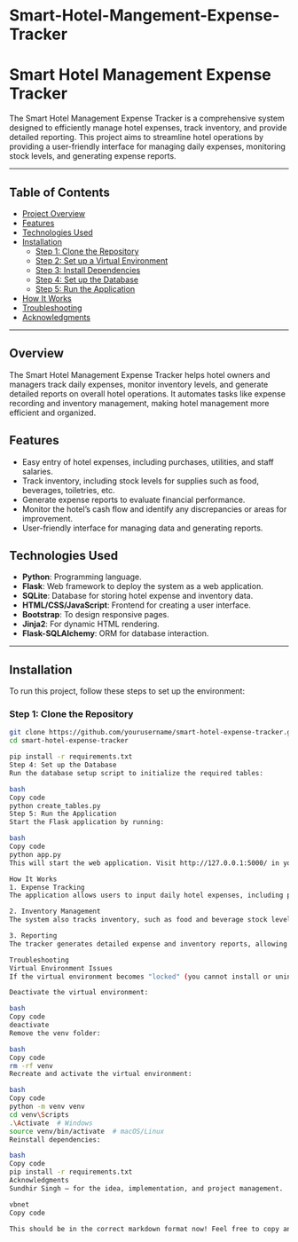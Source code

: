 # Smart-Hotel-Mangement-Expense-Tracker
# Smart Hotel Management Expense Tracker

The Smart Hotel Management Expense Tracker is a comprehensive system designed to efficiently manage hotel expenses, track inventory, and provide detailed reporting. This project aims to streamline hotel operations by providing a user-friendly interface for managing daily expenses, monitoring stock levels, and generating expense reports.

---

## **Table of Contents**
- [Project Overview](#project-overview)
- [Features](#features)
- [Technologies Used](#technologies-used)
- [Installation](#installation)
  - [Step 1: Clone the Repository](#step-1-clone-the-repository)
  - [Step 2: Set up a Virtual Environment](#step-2-set-up-a-virtual-environment)
  - [Step 3: Install Dependencies](#step-3-install-dependencies)
  - [Step 4: Set up the Database](#step-4-set-up-the-database)
  - [Step 5: Run the Application](#step-5-run-the-application)
- [How It Works](#how-it-works)
- [Troubleshooting](#troubleshooting)
- [Acknowledgments](#acknowledgments)

---

## Overview
The Smart Hotel Management Expense Tracker helps hotel owners and managers track daily expenses, monitor inventory levels, and generate detailed reports on overall hotel operations. It automates tasks like expense recording and inventory management, making hotel management more efficient and organized.

## Features
- Easy entry of hotel expenses, including purchases, utilities, and staff salaries.
- Track inventory, including stock levels for supplies such as food, beverages, toiletries, etc.
- Generate expense reports to evaluate financial performance.
- Monitor the hotel’s cash flow and identify any discrepancies or areas for improvement.
- User-friendly interface for managing data and generating reports.

## **Technologies Used**
- **Python**: Programming language.
- **Flask**: Web framework to deploy the system as a web application.
- **SQLite**: Database for storing hotel expense and inventory data.
- **HTML/CSS/JavaScript**: Frontend for creating a user interface.
- **Bootstrap**: To design responsive pages.
- **Jinja2**: For dynamic HTML rendering.
- **Flask-SQLAlchemy**: ORM for database interaction.

---

## Installation
To run this project, follow these steps to set up the environment:

### **Step 1: Clone the Repository**
```bash
git clone https://github.com/yourusername/smart-hotel-expense-tracker.git
cd smart-hotel-expense-tracker

pip install -r requirements.txt
Step 4: Set up the Database
Run the database setup script to initialize the required tables:

bash
Copy code
python create_tables.py
Step 5: Run the Application
Start the Flask application by running:

bash
Copy code
python app.py
This will start the web application. Visit http://127.0.0.1:5000/ in your browser to access the tracker.

How It Works
1. Expense Tracking
The application allows users to input daily hotel expenses, including purchases, salaries, and utility costs. It automatically updates the financial records in the database.

2. Inventory Management
The system also tracks inventory, such as food and beverage stock levels, as well as toiletries and other essential supplies, ensuring that items are restocked in a timely manner.

3. Reporting
The tracker generates detailed expense and inventory reports, allowing hotel managers to analyze and optimize their operations.

Troubleshooting
Virtual Environment Issues
If the virtual environment becomes "locked" (you cannot install or uninstall packages), it may be due to a corrupted pip cache. To fix this:

Deactivate the virtual environment:

bash
Copy code
deactivate
Remove the venv folder:

bash
Copy code
rm -rf venv
Recreate and activate the virtual environment:

bash
Copy code
python -m venv venv
cd venv\Scripts
.\Activate  # Windows
source venv/bin/activate  # macOS/Linux
Reinstall dependencies:

bash
Copy code
pip install -r requirements.txt
Acknowledgments
Sundhir Singh – for the idea, implementation, and project management.

vbnet
Copy code

This should be in the correct markdown format now! Feel free to copy and paste it directly into your `README.md` file. Let me know if you need further changes!







